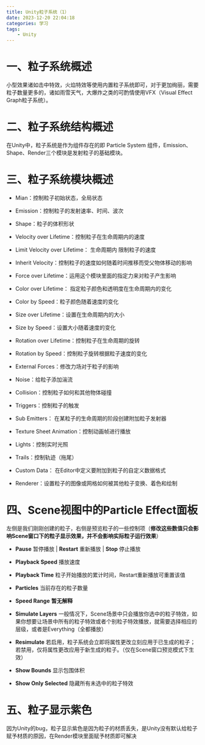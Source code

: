 ```yaml
---
title: Unity粒子系统（1）
date: 2023-12-20 22:04:18
categories: 学习
tags: 
    - Unity
---
```


# 一、粒子系统概述

小型效果诸如击中特效，火焰特效等使用内置粒子系统即可，对于更加绚丽，需要粒子数量更多的，诸如雨雪天气，大爆炸之类的可酌情使用VFX（Visual Effect Graph粒子系统）。

<!-- more -->

# 二、粒子系统结构概述

在Unity中，粒子系统是作为组件存在的即 Particle System 组件，Emission、Shape、Render三个模块是发射粒子的基础模块。

# 三、粒子系统模块概述

- Mian：控制粒子初始状态，全局状态

- Emission：控制粒子的发射速率、时间、波次

- Shape：粒子的体积形状

- Velocity over Lifetime：控制粒子在生命周期内的速度

- Limit  Velocity over Lifetime： 生命周期内  限制粒子的速度

- Inherit Velocity：控制粒子的速度如何随着时间推移而受父物体移动的影响

- Force over Lifetime：运用这个模块里面的指定力来对粒子产生影响

- Color over Lifetime： 指定粒子颜色和透明度在生命周期内的变化

- Color by Speed：粒子颜色随着速度的变化

- Size over Lifetime：设置在生命周期内的大小

- Size by Speed：设置大小随着速度的变化

- Rotation over Lifetime：控制粒子在生命周期的旋转

- Rotation by Speed：控制粒子旋转根据粒子速度的变化

- External Forces：修改力场对于粒子的影响

- Noise：给粒子添加湍流

- Collision：控制粒子如何和其他物体碰撞

- Triggers：控制粒子的触发

- Sub Emitters： 在某粒子的生命周期的阶段创建附加粒子发射器

- Texture Sheet Animation：控制动画帧进行播放

- Lights：控制实时光照

- Trails：控制轨迹（拖尾）

- Custom Data： 在Editor中定义要附加到粒子的自定义数据格式

- Renderer：设置粒子的图像或网格如何被其他粒子变换、着色和绘制


# 四、Scene视图中的Particle Effect面板

左侧是我们刚刚创建的粒子，右侧是预览粒子的一些控制项（**修改这些数值只会影响Scene窗口下的粒子显示效果，并不会影响实际粒子运行效果**）

- **Pause** 暂停播放 | **Restart** 重新播放 | **Stop** 停止播放
- **Playback Speed** 播放速度

- **Playback Time** 粒子开始播放的累计时间，Restart重新播放可重置该值

- **Particles** 当前存在的粒子数量
- **Speed Range** **暂无解释** 
- **Simulate Layers** 一般情况下，Scene场景中只会播放你选中的粒子特效，如果你想要让场景中所有的粒子特效或者个别粒子特效播放，就需要选择相应的层级，或者是Everything（全都播放） 
- **Resimulate** 若启用，粒子系统会立即将属性更改立刻应用于已生成的粒子；若禁用，仅将属性更改应用于新生成的粒子。（仅在Scene窗口预览模式下生效）
-  **Show Bounds** 显示包围体积 
- **Show Only Selected** 隐藏所有未选中的粒子特效 

# 五、粒子显示紫色

因为Unity的bug，粒子显示紫色是因为粒子的材质丢失，是Unity没有默认给粒子赋予材质的原因，在Render模块里面赋予材质即可解决
